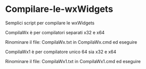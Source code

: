 # Compilare-le-wxWidgets
Semplici script per compilare le wxWidgets

CompilaWx è per compilatori separati x32 e x64

Rinominare il file: CompilaWx.txt in CompilaWx.cmd ed eseguire

CompilaWx1 è per compilatore unico 64 sia x32 e x64

Rinominare il file: CompilaWx1.txt in CompilaWx1.cmd ed eseguire
